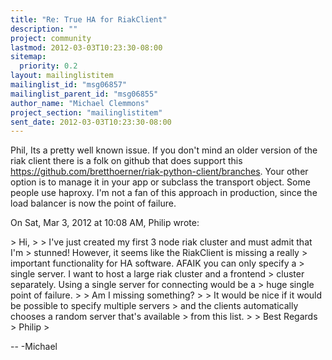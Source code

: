 ```yaml
---
title: "Re: True HA for RiakClient"
description: ""
project: community
lastmod: 2012-03-03T10:23:30-08:00
sitemap:
  priority: 0.2
layout: mailinglistitem
mailinglist_id: "msg06857"
mailinglist_parent_id: "msg06855"
author_name: "Michael Clemmons"
project_section: "mailinglistitem"
sent_date: 2012-03-03T10:23:30-08:00
---
```



Phil,
Its a pretty well known issue. If you don't mind an older version of the
riak client there is a folk on github that does support this
https://github.com/bretthoerner/riak-python-client/branches.
Your other option is to manage it in your app or subclass the transport
object.
Some people use haproxy. I'm not a fan of this approach in production,
since the load balancer is now the point of failure.

On Sat, Mar 3, 2012 at 10:08 AM, Philip  wrote:

&gt; Hi,
&gt;
&gt; I've just created my first 3 node riak cluster and must admit that I'm
&gt; stunned! However, it seems like the RiakClient is missing a really
&gt; important functionality for HA software. AFAIK you can only specify a
&gt; single server. I want to host a large riak cluster and a frontend
&gt; cluster separately. Using a single server for connecting would be a
&gt; huge single point of failure.
&gt;
&gt; Am I missing something?
&gt;
&gt; It would be nice if it would be possible to specify multiple servers
&gt; and the clients automatically chooses a random server that's available
&gt; from this list.
&gt;
&gt; Best Regards
&gt; Philip
&gt;


-- 
-Michael
